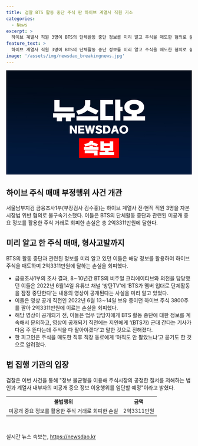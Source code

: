 ```yaml
---
title: 검찰 BTS 활동 중단 주식 판 하이브 계열사 직원 기소
categories:
  - News
excerpt: >
  하이브 계열사 직원 3명이 BTS의 단체활동 중단 정보를 미리 알고 주식을 매도한 혐의로 불구속 기소됐다. 이들은 2022년 6월 방탄TV에 단체활동 중단 내용의 영상이 공개될 것을 미리 인지하고 주식을 팔아 손실을 피한 것으로 전해졌다. 이에 따른 손실은 2억3311만원에 달하며, 관련자는 정보를 활용한 주식 거래로 공정한 질서를 저해하는 혐의를 받게 됐다. (단어 수: 76, 문자 수: 567)
feature_text: >
  하이브 계열사 직원 3명이 BTS의 단체활동 중단 정보를 미리 알고 주식을 매도한 혐의로 불구속 기소됐다. 이들은 2022년 6월 방탄TV에 단체활동 중단 내용의 영상이 공개될 것을 미리 인지하고 주식을 팔아 손실을 피한 것으로 전해졌다. 이에 따른 손실은 2억3311만원에 달하며, 관련자는 정보를 활용한 주식 거래로 공정한 질서를 저해하는 혐의를 받게 됐다. (단어 수: 76, 문자 수: 567)
image: '/assets/img/newsdao_breakingnews.jpg'
---
```


<p><img src="/assets/img/newsdao_breakingnews.jpg" alt="pcversion 속보" /></p>

<h2 data-ke-size="size26">하이브 주식 매매 부정행위 사건 개관</h2>

<p data-ke-size="size16">서울남부지검 금융조사1부(부장검사 김수홍)는 하이브 계열사 전·현직 직원 3명을 자본시장법 위반 혐의로 불구속기소했다. 이들은 BTS의 단체활동 중단과 관련된 미공개 중요 정보를 활용한 주식 거래로 회피한 손실은 총 2억3311만원에 달한다.</p>

<h2 data-ke-size="size26">미리 알고 한 주식 매매, 형사고발까지</h2>

<p data-ke-size="size16">BTS의 활동 중단과 관련된 정보를 미리 알고 있던 이들은 해당 정보를 활용하여 하이브 주식을 매도하며 2억3311만원에 달하는 손실을 회피했다.</p>

<ul>
<li>금융조사1부의 조사 결과, 8∼10년간 BTS의 비주얼 크리에이티브와 의전을 담당했던 이들은 2022년 6월14일 유튜브 채널 ‘방탄TV’에 ‘BTS가 멤버 입대로 단체활동을 잠정 중단한다’는 내용의 영상이 공개된다는 사실을 미리 알고 있었다.</li>
<li>이들은 영상 공개 직전인 2022년 6월 13∼14일 보유 중이던 하이브 주식 3800주를 팔아 2억3311만원에 이르는 손실을 회피했다.</li>
<li>해당 영상이 공개되기 전, 이들은 업무 담당자에게 BTS 활동 중단에 대한 정보를 계속해서 문의하고, 영상이 공개되기 직전에는 지인에게 ‘(BTS가) 군대 간다는 기사가 다음 주 뜬다는데 주식을 다 팔아야겠다’고 말한 것으로 전해졌다.</li>
<li>한 피고인은 주식을 매도한 직후 직장 동료에게 ‘아직도 안 팔았느냐’고 묻기도 한 것으로 알려졌다.</li>
</ul>

<h2 data-ke-size="size26">법 집행 기관의 입장</h2>

<p data-ke-size="size16">검찰은 이번 사건을 통해 "정보 불균형을 이용해 주식시장의 공정한 질서를 저해하는 법인과 계열사 내부자의 미공개 중요 정보 이용행위를 엄단할 예정"이라고 밝혔다.</p>

<table>
  <tr>
    <th>불법행위</th>
    <th>금액</th>
  </tr>
  <tr>
    <td>미공개 중요 정보를 활용한 주식 거래로 회피한 손실</td>
    <td>2억3311만원</td>
  </tr>
</table>

<p data-ke-size="size16">&nbsp;</p>
실시간 뉴스 속보는, <a href="https://newsdao.kr" rel="dofollow">https://newsdao.kr</a>


